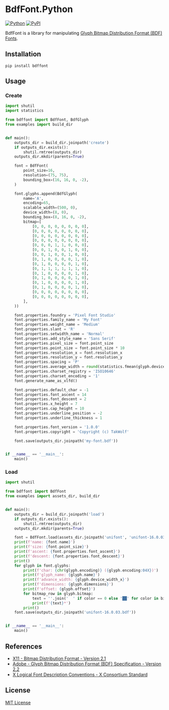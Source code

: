 # BdfFont.Python

[![Python](https://img.shields.io/badge/python-3.10-brightgreen)](https://www.python.org)
[![PyPI](https://img.shields.io/pypi/v/bdffont)](https://pypi.org/project/bdffont/)

BdfFont is a library for manipulating [Glyph Bitmap Distribution Format (BDF) Fonts](https://en.wikipedia.org/wiki/Glyph_Bitmap_Distribution_Format).

## Installation

```shell
pip install bdffont
```

## Usage

### Create

```python
import shutil
import statistics

from bdffont import BdfFont, BdfGlyph
from examples import build_dir


def main():
    outputs_dir = build_dir.joinpath('create')
    if outputs_dir.exists():
        shutil.rmtree(outputs_dir)
    outputs_dir.mkdir(parents=True)

    font = BdfFont(
        point_size=16,
        resolution=(75, 75),
        bounding_box=(16, 16, 0, -2),
    )

    font.glyphs.append(BdfGlyph(
        name='A',
        encoding=65,
        scalable_width=(500, 0),
        device_width=(8, 0),
        bounding_box=(8, 16, 0, -2),
        bitmap=[
            [0, 0, 0, 0, 0, 0, 0, 0],
            [0, 0, 0, 0, 0, 0, 0, 0],
            [0, 0, 0, 0, 0, 0, 0, 0],
            [0, 0, 0, 0, 0, 0, 0, 0],
            [0, 0, 0, 1, 1, 0, 0, 0],
            [0, 0, 1, 0, 0, 1, 0, 0],
            [0, 0, 1, 0, 0, 1, 0, 0],
            [0, 1, 0, 0, 0, 0, 1, 0],
            [0, 1, 0, 0, 0, 0, 1, 0],
            [0, 1, 1, 1, 1, 1, 1, 0],
            [0, 1, 0, 0, 0, 0, 1, 0],
            [0, 1, 0, 0, 0, 0, 1, 0],
            [0, 1, 0, 0, 0, 0, 1, 0],
            [0, 1, 0, 0, 0, 0, 1, 0],
            [0, 0, 0, 0, 0, 0, 0, 0],
            [0, 0, 0, 0, 0, 0, 0, 0],
        ],
    ))

    font.properties.foundry = 'Pixel Font Studio'
    font.properties.family_name = 'My Font'
    font.properties.weight_name = 'Medium'
    font.properties.slant = 'R'
    font.properties.setwidth_name = 'Normal'
    font.properties.add_style_name = 'Sans Serif'
    font.properties.pixel_size = font.point_size
    font.properties.point_size = font.point_size * 10
    font.properties.resolution_x = font.resolution_x
    font.properties.resolution_y = font.resolution_y
    font.properties.spacing = 'P'
    font.properties.average_width = round(statistics.fmean(glyph.device_width_x * 10 for glyph in font.glyphs))
    font.properties.charset_registry = 'ISO10646'
    font.properties.charset_encoding = '1'
    font.generate_name_as_xlfd()

    font.properties.default_char = -1
    font.properties.font_ascent = 14
    font.properties.font_descent = 2
    font.properties.x_height = 7
    font.properties.cap_height = 10
    font.properties.underline_position = -2
    font.properties.underline_thickness = 1

    font.properties.font_version = '1.0.0'
    font.properties.copyright = 'Copyright (c) TakWolf'

    font.save(outputs_dir.joinpath('my-font.bdf'))


if __name__ == '__main__':
    main()
```

### Load

```python
import shutil

from bdffont import BdfFont
from examples import assets_dir, build_dir


def main():
    outputs_dir = build_dir.joinpath('load')
    if outputs_dir.exists():
        shutil.rmtree(outputs_dir)
    outputs_dir.mkdir(parents=True)

    font = BdfFont.load(assets_dir.joinpath('unifont', 'unifont-16.0.03.bdf'))
    print(f'name: {font.name}')
    print(f'size: {font.point_size}')
    print(f'ascent: {font.properties.font_ascent}')
    print(f'descent: {font.properties.font_descent}')
    print()
    for glyph in font.glyphs:
        print(f'char: {chr(glyph.encoding)} ({glyph.encoding:04X})')
        print(f'glyph_name: {glyph.name}')
        print(f'advance_width: {glyph.device_width_x}')
        print(f'dimensions: {glyph.dimensions}')
        print(f'offset: {glyph.offset}')
        for bitmap_row in glyph.bitmap:
            text = ''.join('  ' if color == 0 else '██' for color in bitmap_row)
            print(f'{text}*')
        print()
    font.save(outputs_dir.joinpath('unifont-16.0.03.bdf'))


if __name__ == '__main__':
    main()
```

## References

- [X11 - Bitmap Distribution Format - Version 2.1](https://www.x.org/docs/BDF/bdf.pdf)
- [Adobe - Glyph Bitmap Distribution Format (BDF) Specification - Version 2.2](https://adobe-type-tools.github.io/font-tech-notes/pdfs/5005.BDF_Spec.pdf)
- [X Logical Font Description Conventions - X Consortium Standard](https://www.x.org/releases/current/doc/xorg-docs/xlfd/xlfd.html)

## License

[MIT License](LICENSE)
